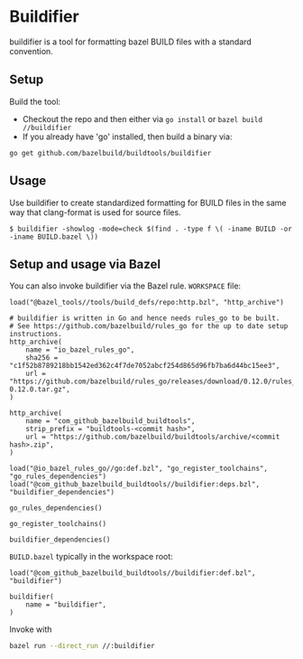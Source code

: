 # Buildifier

buildifier is a tool for formatting bazel BUILD files with a standard convention.

## Setup

Build the tool:
* Checkout the repo and then either via `go install` or `bazel build //buildifier`
* If you already have 'go' installed, then build a binary via:

`go get github.com/bazelbuild/buildtools/buildifier`

## Usage

Use buildifier to create standardized formatting for BUILD files in the
same way that clang-format is used for source files.

`$ buildifier -showlog -mode=check $(find . -type f \( -iname BUILD -or -iname BUILD.bazel \))`

## Setup and usage via Bazel

You can also invoke buildifier via the Bazel rule.
`WORKSPACE` file:
```bzl
load("@bazel_tools//tools/build_defs/repo:http.bzl", "http_archive")

# buildifier is written in Go and hence needs rules_go to be built.
# See https://github.com/bazelbuild/rules_go for the up to date setup instructions.
http_archive(
    name = "io_bazel_rules_go",
    sha256 = "c1f52b8789218bb1542ed362c4f7de7052abcf254d865d96fb7ba6d44bc15ee3",
    url = "https://github.com/bazelbuild/rules_go/releases/download/0.12.0/rules_go-0.12.0.tar.gz",
)

http_archive(
    name = "com_github_bazelbuild_buildtools",
    strip_prefix = "buildtools-<commit hash>",
    url = "https://github.com/bazelbuild/buildtools/archive/<commit hash>.zip",
)

load("@io_bazel_rules_go//go:def.bzl", "go_register_toolchains", "go_rules_dependencies")
load("@com_github_bazelbuild_buildtools//buildifier:deps.bzl", "buildifier_dependencies")

go_rules_dependencies()

go_register_toolchains()

buildifier_dependencies()
```

`BUILD.bazel` typically in the workspace root:
```bzl
load("@com_github_bazelbuild_buildtools//buildifier:def.bzl", "buildifier")

buildifier(
    name = "buildifier",
)
```
Invoke with
```bash
bazel run --direct_run //:buildifier
```
